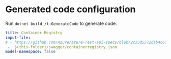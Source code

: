 # Generated code configuration

Run `dotnet build /t:GenerateCode` to generate code.

``` yaml
title: Container Registry
input-file:
# - https://github.com/Azure/azure-rest-api-specs/blob/2c33d5572dab4c6f52faf31004f0561205737107/specification/containerregistry/data-plane/Azure.ContainerRegistry/stable/2021-07-01/containerregistry.json
 -  $(this-folder)/swagger/containerregistry.json
model-namespace: false
```
